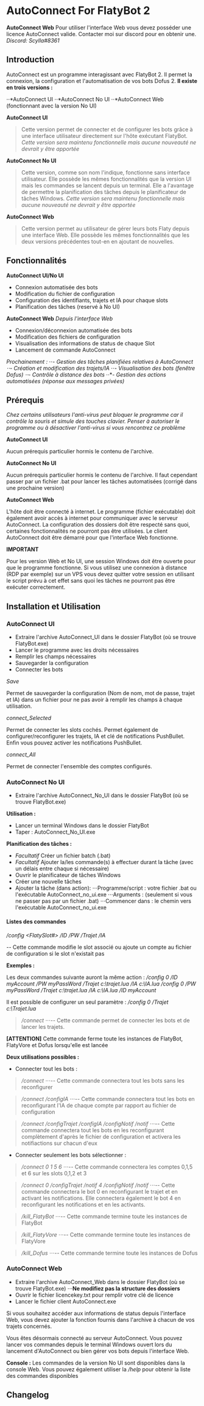 # AutoConnect For FlatyBot 2

**AutoConnect Web**
Pour utiliser l'interface Web vous devez posséder une licence AutoConnect valide. 
Contacter moi sur discord pour en obtenir une.
*Discord: Scylla#8361*


## Introduction

AutoConnect est un programme interagissant avec FlatyBot 2. Il permet la connexion, la configuration et l'automatisation de vos bots Dofus 2.
**Il existe en trois versions :**

⋅⋅*AutoConnect UI
⋅⋅*AutoConnect No UI
⋅⋅*AutoConnect Web (fonctionnant avec la version No UI)

**AutoConnect UI**
>Cette version permet de connecter et de configurer les bots grâce à une interface utilisateur directement sur l'hôte exécutant FlatyBot. 
>_Cette version sera maintenu fonctionnelle mais aucune nouveauté ne devrait y être apportée_

**AutoConnect No UI**
>Cette version, comme son nom l'indique, fonctionne sans interface utilisateur. Elle possède les mêmes fonctionnalités que la version UI mais les commandes se lancent depuis un terminal. 
Elle a l'avantage de permettre la planification des tâches depuis le planificateur de tâches Windows.
>_Cette version sera maintenu fonctionnelle mais aucune nouveauté ne devrait y être apportée_

**AutoConnect Web**
>Cette version permet au utilisateur de gérer leurs bots Flaty depuis une interface Web. Elle possède les mêmes fonctionnalités que les deux versions précédentes tout-en en ajoutant de nouvelles.

## Fonctionnalités

**AutoConnect UI/No UI**

- Connexion automatisée des bots
- Modification du fichier de configuration
- Configuration des identifiants, trajets et IA pour chaque slots
- Planification des tâches (reservé à No UI)

**AutoConnect Web**
_Depuis l'interface Web_

- Connexion/déconnexion automatisée des bots
- Modification des fichiers de configuration
- Visualisation des informations de status de chaque Slot
- Lancement de commande AutoConnect

_Prochainement :_
⋅⋅*_- Gestion des tâches planifiées relatives à AutoConnect_
⋅⋅*_- Création et modification des trajets/IA_
⋅⋅*_- Visualisation des bots (fenêtre Dofus)_
⋅⋅*_- Contrôle à distance des bots_
⋅⋅*_- Gestion des actions automatisées (réponse aux messages privées)_

## Prérequis 

_Chez certains utilisateurs l'anti-virus peut bloquer le programme car il contrôle la souris et simule des touches clavier. Penser à autoriser le programme ou à désactiver l'anti-virus si vous rencontrez ce problème_

**AutoConnect UI**

Aucun prérequis particulier hormis le contenu de l'archive.

**AutoConnect No UI**

Aucun prérequis particulier hormis le contenu de l'archive. 
Il faut cependant passer par un fichier .bat pour lancer les tâches automatisées (corrigé dans une prochaine version)

**AutoConnect Web**

L'hôte doit être connecté à internet. Le programme (fichier exécutable) doit également avoir accès à internet pour communiquer avec le serveur AutoConnect.
La configuration des dossiers doit être respecté sans quoi, certaines fonctionnalités ne pourront pas être utilisées.
Le client AutoConnect doit être démarré pour que l'interface Web fonctionne.

**IMPORTANT**

Pour les version Web et No UI, une session Windows doit être ouverte pour que le programme fonctionne. Si vous utilisez une connexion à distance (RDP par exemple) sur un VPS vous devez quitter votre session en utilisant le script prévu à cet effet sans quoi les tâches ne pourront pas être exécuter correctement.

## Installation et Utilisation

### **AutoConnect UI**

- Extraire l'archive AutoConnect_UI dans le dossier FlatyBot (où se trouve FlatyBot.exe)
- Lancer le programme avec les droits nécessaires
- Remplir les champs nécessaires
- Sauvegarder la configuration
- Connecter les bots

_Save_

Permet de sauvegarder la configuration (Nom de nom, mot de passe, trajet et IA) dans un fichier pour ne pas avoir à remplir les champs à chaque utilisation.

_connect_Selected_

Permet de connecter les slots cochés. Permet également de configurer/reconfigurer les trajets, IA et clé de notifications PushBullet. Enfin vous pouvez activer les notifications PushBullet.

_connect_All_

Permet de connecter l'ensemble des comptes configurés.

### **AutoConnect No UI**

- Extraire l'archive AutoConnect_No_UI dans le dossier FlatyBot (où se trouve FlatyBot.exe)

__Utilisation :__

- Lancer un terminal Windows dans le dossier FlatyBot
- Taper : AutoConnect_No_UI.exe _</commande>_

__Planification des tâches :__

- _Facultatif_ Créer un fichier batch (.bat)
- _Facultatif_ Ajouter la/les commande(s) à effectuer durant la tâche (avec un délais entre chaque si nécessaire)
- Ouvrir le planificateur de tâches Windows
- Créer une nouvelle tâches
- Ajouter la tâche (dans action):
⋅⋅⋅Programme/script : votre fichier .bat ou l'exécutable AutoConnect_no_ui.exe
⋅⋅⋅Arguments : _</commande>_ (seulement si vous ne passer pas par un fichier .bat)
⋅⋅⋅Commencer dans : le chemin vers l'exécutable AutoConnect_no_ui.exe

#### Listes des commandes

_/config <FlatySlot#> /ID <AccountID> /PW <PassWord> /Trajet <PathToTrajet> /IA <PathToIA>_
    
-- Cette commande modifie le slot associé ou ajoute un compte au fichier de configuration si le slot n'existait pas

__Exemples :__

Les deux commandes suivante auront la même action :
_/config 0 /ID myAccount /PW myPassWord /Trajet c:\trajet.lua /IA c:\IA.lua_
_/config 0 /PW myPassWord /Trajet c:\trajet.lua /IA c:\IA.lua /ID myAccount_

Il est possible de configurer un seul paramètre :
_/config 0 /Trajet c:\Trajet.lua_

>_/connect <AccountNumber> </configTrajet> </configIA> </configNotif> </notif>_
⋅⋅⋅-- Cette commande permet de connecter les bots et de lancer les trajets.

**[ATTENTION]**
Cette commande ferme toute les instances de FlatyBot, FlatyVore et Dofus lorsqu'elle est lancée

__Deux utilisations possibles :__

- Connecter tout les bots :
>_/connect_ 
⋅⋅⋅-- Cette commande connectera tout les bots sans les reconfigurer

>_/connect /configIA_
⋅⋅⋅-- Cette commande connectera tout les bots en reconfigurant l'IA de chaque compte par rapport au fichier de configuration

>_/connect /configTrajet /configIA /configNotif /notif_
⋅⋅⋅-- Cette commande connectera tout les bots en les reconfigurant complètement d'après le fichier de configuration et activera les notifiactions sur chacun d'eux

- Connecter seulement les bots sélectionner :
>_/connect 0 1 5 6_
⋅⋅⋅-- Cette commande connectera les comptes 0,1,5 et 6 sur les slots 0,1,2 et 3

>_/connect 0 /configTrajet /notif 4 /configNotif /notif_
⋅⋅⋅-- Cette commande connectera le bot 0 en reconfigurant le trajet et en activant les notifications. Elle connectera également le bot 4 en reconfigurant les notifications et en les activants.

>_/kill_FlatyBot_
⋅⋅⋅-- Cette commande termine toute les instances de FlatyBot

>_/kill_FlatyVore_
⋅⋅⋅-- Cette commande termine toute les instances de FlatyVore

>_/kill_Dofus_
⋅⋅⋅-- Cette commande termine toute les instances de Dofus

### **AutoConnect Web**

- Extraire l'archive AutoConnect_Web dans le dossier FlatyBot (où se trouve FlatyBot.exe)
⋅⋅⋅**Ne modifiez pas la structure des dossiers**
- Ouvrir le fichier licencekey.txt pour remplir votre clé de licence
- Lancer le fichier client AutoConnect.exe

Si vous souhaitez accéder aux informations de status depuis l'interface Web, vous devez ajouter la fonction fournis dans l'archive à chacun de vos trajets concernés.

Vous êtes désormais connecté au serveur AutoConnect. Vous pouvez lancer vos commandes depuis le terminal Windows ouvert lors du lancement d'AutoConnect ou bien gérer vos bots depuis l'interface Web.

__Console :__
Les commandes de la version No UI sont disponibles dans la console Web.
Vous pouvez également utiliser la _/help_ pour obtenir la liste des commandes disponibles


## Changelog
